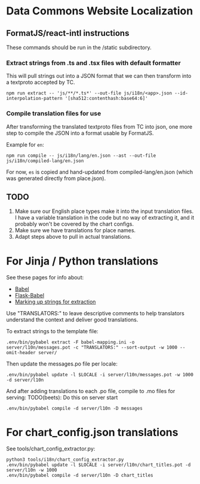 # Data Commons Website Localization

## FormatJS/react-intl instructions

These commands should be run in the /static subdirectory.

### Extract strings from .ts and .tsx files with default formatter

This will pull strings out into a JSON format that we can then
transform into a textproto accepted by TC.

```
npm run extract -- 'js/**/*.ts*' --out-file js/i18n/<app>.json --id-interpolation-pattern '[sha512:contenthash:base64:6]'
```

### Compile translation files for use

After transforming the translated textproto files from TC into json,
one more step to compile the JSON into a format usable by FormatJS.

Example for `en`:

```
npm run compile -- js/i18n/lang/en.json --ast --out-file js/i18n/compiled-lang/en.json
```

For now, `es` is copied and hand-updated from compiled-lang/en.json (which was generated directly from place.json).

## TODO

1. Make sure our English place types make it into the input translation files. I have a variable translation in the code but no way of extracting it, and it probably won't be covered by the chart configs.
1. Make sure we have translations for place names.
1. Adapt steps above to pull in actual translations.

# For Jinja / Python translations

See these pages for info about:

- [Babel](https://readthedocs.org/projects/python-babel/downloads/pdf/stable/)
- [Flask-Babel](https://flask-user.readthedocs.io/en/v0.6/internationalization.html)
- [Marking up strings for extraction](https://docs.ckan.org/en/2.9/contributing/string-i18n.html)

Use "TRANSLATORS:" to leave descriptive comments to help translators understand the context and deliver good translations.

To extract strings to the template file:
```
.env/bin/pybabel extract -F babel-mapping.ini -o server/l10n/messages.pot -c "TRANSLATORS:" --sort-output -w 1000 --omit-header server/
```

Then update the messages.po file per locale:
```
.env/bin/pybabel update -l $LOCALE -i server/l10n/messages.pot -w 1000 -d server/l10n
```

And after adding translations to each .po file, compile to .mo files for serving:
TODO(beets): Do this on server start
```
.env/bin/pybabel compile -d server/l10n -D messages
```

# For chart_config.json translations

See tools/chart_config_extractor.py:

```
python3 tools/i18n/chart_config_extractor.py
.env/bin/pybabel update -l $LOCALE -i server/l10n/chart_titles.pot -d server/l10n -w 1000
.env/bin/pybabel compile -d server/l10n -D chart_titles
```